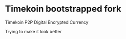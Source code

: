 Timekoin bootstrapped fork
========

Timekoin P2P Digital Encrypted Currency

Trying to make it look better
